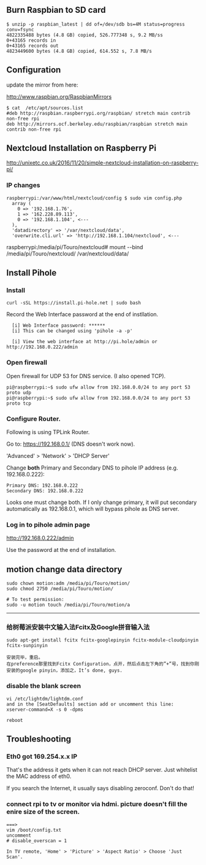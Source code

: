 ## Burn Raspbian to SD card

```
$ unzip -p raspbian_latest | dd of=/dev/sdb bs=4M status=progress conv=fsync
4822335488 bytes (4.8 GB) copied, 526.777348 s, 9.2 MB/ss
0+43165 records in
0+43165 records out
4823449600 bytes (4.8 GB) copied, 614.552 s, 7.8 MB/s
```

## Configuration

update the mirror from here:

http://www.raspbian.org/RaspbianMirrors

```
$ cat  /etc/apt/sources.list
#deb http://raspbian.raspberrypi.org/raspbian/ stretch main contrib non-free rpi
deb http://mirrors.ocf.berkeley.edu/raspbian/raspbian stretch main contrib non-free rpi
```


## Nextcloud Installation on Raspberry Pi

http://unixetc.co.uk/2016/11/20/simple-nextcloud-installation-on-raspberry-pi/

### IP changes

```
raspberrypi:/var/www/html/nextcloud/config $ sudo vim config.php
  array (
    0 => '192.168.1.76',
    1 => '162.228.89.113',
    0 => '192.168.1.104', <---
  ),
  'datadirectory' => '/var/nextcloud/data',
  'overwrite.cli.url' => 'http://192.168.1.104/nextcloud', <---
```

raspberrypi:/media/pi/Touro/nextcloud# mount --bind /media/pi/Touro/nextcloud/ /var/nextcloud/data/

## Install Pihole

### Install

```
curl -sSL https://install.pi-hole.net | sudo bash
```

Record the Web Interface password at the end of instllation.

```
  [i] Web Interface password: ******
  [i] This can be changed using 'pihole -a -p'

  [i] View the web interface at http://pi.hole/admin or http://192.168.0.222/admin
```

### Open firewall 

Open firewall for UDP 53 for DNS service. (I also opened TCP).

```
pi@raspberrypi:~$ sudo ufw allow from 192.168.0.0/24 to any port 53 proto udp
pi@raspberrypi:~$ sudo ufw allow from 192.168.0.0/24 to any port 53 proto tcp
```

### Configure Router.

Following is using TPLink Router.

Go to:
https://192.168.0.1/
(DNS doesn't work now).

'Advanced' > 'Network' > 'DHCP Server'

Change **both** Primary and Secondary DNS to pihole IP address (e.g. 192.168.0.222):

```
Primary DNS: 192.168.0.222
Secondary DNS: 192.168.0.222
```
Looks one must change both. If I only change primary, 
it will put secondary automatically as 192.168.0.1, 
which will bypass pihole as DNS server.

### Log in to pihole admin page

http://192.168.0.222/admin

Use the password at the end of installation.

## motion change data directory

```
sudo chown motion:adm /media/pi/Touro/motion/
sudo chmod 2750 /media/pi/Touro/motion/

# To test permission:
sudo -u motion touch /media/pi/Touro/motion/a
```
------------------------------------------------------
### 给树莓派安装中文输入法Fcitx及Google拼音输入法
```
sudo apt-get install fcitx fcitx-googlepinyin fcitx-module-cloudpinyin fcitx-sunpinyin

安装完毕，重启。
在preference那里找到Fcitx Configuration，点开，然后点击左下角的”+”号，找到你刚安装的google pinyin，添加之，It’s done, guys.
```

### disable the blank screen

```
vi /etc/lightdm/lightdm.conf
and in the [SeatDefaults] section add or uncomment this line:
xserver-command=X -s 0 -dpms

reboot
```

## Troubleshooting

### Eth0 got 169.254.x.x IP

That's the address it gets when it can not reach DHCP server. Just whitelist the MAC address of eth0.

If you search the Internet, it usually says disabling zeroconf. Don't do that!


### connect rpi to tv or monitor via hdmi. picture doesn't fill the enire size of the screen.

```
===>
vim /boot/config.txt
uncomment
# disable_overscan = 1

In TV remote, 'Home' > 'Picture' > 'Aspect Ratio' > Choose 'Just Scan'.
```

